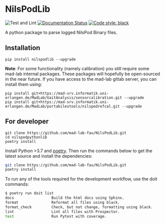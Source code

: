 # NilsPodLib

![Test and Lint](https://github.com/mad-lab-fau/NilsPodLib/workflows/Test%20and%20Lint/badge.svg)
[![Documentation Status](https://readthedocs.org/projects/nilspodlib/badge/?version=latest)](https://nilspodlib.readthedocs.io/en/latest/?badge=latest)
[![Code style: black](https://img.shields.io/badge/code%20style-black-000000.svg)](https://github.com/psf/black)

A python package to parse logged NilsPod Binary files.

## Installation

```
pip install nilspodlib --upgrade
```
**Note**: For some functionality (namely calibration) you still require some mad-lab internal packages.
These packages will hopefully be open-sourced in the near future.
If you have access to the mad-lab gitlab server, you can install them using:

```
pip install git+https://mad-srv.informatik.uni-erlangen.de/MadLab/GaitAnalysis/sensorcalibration.git --upgrade
pip install git+https://mad-srv.informatik.uni-erlangen.de/MadLab/portabilestools/nilspodrefcal.git --upgrade
```


## For developer

```
git clone https://github.com/mad-lab-fau/NilsPodLib.git
cd nilspodpythonlib
poetry install
```
Install Python >3.7 and [poetry](https://python-poetry.org).
Then run the commands below to get the latest source and install the dependencies:

```bash
git clone https://github.com/mad-lab-fau/NilsPodLib.git
poetry install
```

To run any of the tools required for the development workflow, use the doit commands:

```bash
$ poetry run doit list
docs                 Build the html docs using Sphinx.
format               Reformat all files using black.
format_check         Check, but not change, formatting using black.
lint                 Lint all files with Prospector.
test                 Run Pytest with coverage.
```
